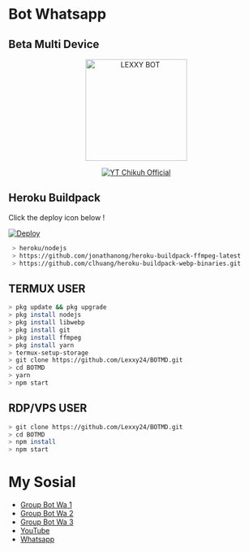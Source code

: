 # Bot Whatsapp
## Beta Multi Device 

<p align="center">
<img src="https://encrypted-tbn0.gstatic.com/images?q=tbn:ANd9GcTGJDcHPHsij7anNGZCHUw3xdzpsjSOWm17d_U7rFrXxpoxESk1tEbwJ_Zk&s=10" alt="LEXXY BOT" width="200"/>

<p align="center">
    <a href="https://Lexxy24.github.io">
        <img
            src="https://readme-typing-svg.herokuapp.com?size=15&width=280&lines=Created+By+Chikuh+Official+🐦"
            alt="YT Chikuh Official"
        />
    </a>
</p>

## Heroku Buildpack

Click the deploy icon below !

[![Deploy](https://www.herokucdn.com/deploy/button.svg)](https://heroku.com/deploy?template=https://github.com/chikuh/MD2.0)

```bash
 > heroku/nodejs
 > https://github.com/jonathanong/heroku-buildpack-ffmpeg-latest
 > https://github.com/clhuang/heroku-buildpack-webp-binaries.git
```

## TERMUX USER
```bash
> pkg update && pkg upgrade
> pkg install nodejs
> pkg install libwebp
> pkg install git
> pkg install ffmpeg
> pkg install yarn
> termux-setup-storage
> git clone https://github.com/Lexxy24/BOTMD.git
> cd BOTMD
> yarn
> npm start
```

## RDP/VPS USER
```bash 
> git clone https://github.com/Lexxy24/BOTMD.git
> cd BOTMD
> npm install
> npm start
```

# My Sosial
- [Group Bot Wa 1](https://chat.whatsapp.com/CT5mUKSNRmMB3yuNfjGPso)
- [Group Bot Wa 2](https://chat.whatsapp.com/E3zewfxrc5pKE6Rzb3BuqG)
- [Group Bot Wa 3](https://chat.whatsapp.com/EDYV3OK6wHaDAb6J1iMnUa)
- [YouTube ](https://youtube.com/c/LEX4YOUU)
- [Whatsapp ](https://wa.me/6285789004732)
